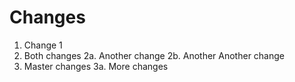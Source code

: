 # Changes

1. Change 1
2. Both changes
2a. Another change
2b. Another Another change
3. Master changes
3a. More changes